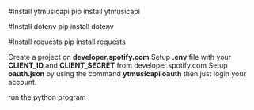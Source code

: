 #Install ytmusicapi
pip install ytmusicapi

#Install dotenv
pip install dotenv

#Install  requests
pip install requests

Create a project on **developer.spotify.com**
Setup **.env** file with your **CLIENT_ID** and **CLIENT_SECRET** from developer.spotify.com
Setup **oauth.json** by using the command **ytmusicapi oauth** then just login your account.

run the python program
